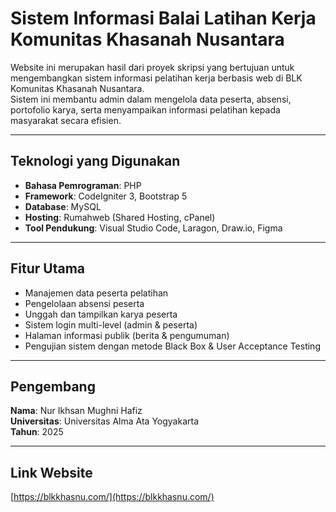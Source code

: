 # Sistem Informasi Balai Latihan Kerja Komunitas Khasanah Nusantara

Website ini merupakan hasil dari proyek skripsi yang bertujuan untuk mengembangkan sistem informasi pelatihan kerja berbasis web di BLK Komunitas Khasanah Nusantara.  
Sistem ini membantu admin dalam mengelola data peserta, absensi, portofolio karya, serta menyampaikan informasi pelatihan kepada masyarakat secara efisien.

---

## Teknologi yang Digunakan

- **Bahasa Pemrograman**: PHP  
- **Framework**: CodeIgniter 3, Bootstrap 5  
- **Database**: MySQL  
- **Hosting**: Rumahweb (Shared Hosting, cPanel)  
- **Tool Pendukung**: Visual Studio Code, Laragon, Draw.io, Figma  

---

## Fitur Utama

- Manajemen data peserta pelatihan  
- Pengelolaan absensi peserta  
- Unggah dan tampilkan karya peserta  
- Sistem login multi-level (admin & peserta)  
- Halaman informasi publik (berita & pengumuman)  
- Pengujian sistem dengan metode Black Box & User Acceptance Testing  

---

## Pengembang

**Nama**: Nur Ikhsan Mughni Hafiz  
**Universitas**: Universitas Alma Ata Yogyakarta  
**Tahun**: 2025  

---

## Link Website

[https://blkkhasnu.com/](https://blkkhasnu.com/)
